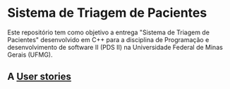 # Sistema de Triagem de Pacientes
Este repositório tem como objetivo a entrega  "Sistema de Triagem de Pacientes" desenvolvido em C++ para a disciplina de Programação e desenvolvimento de software II (PDS II) na Universidade Federal de Minas Gerais (UFMG).
## A [User stories](url)
